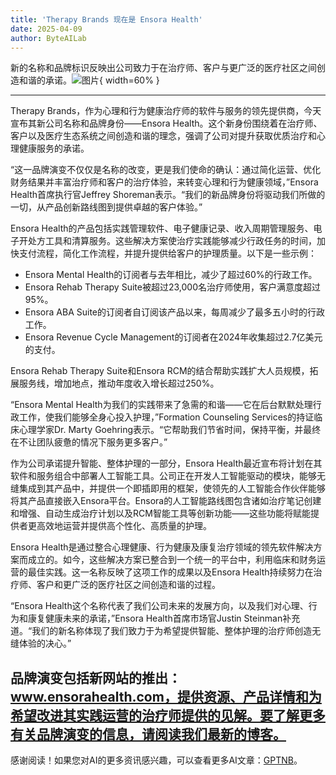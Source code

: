 ```yaml
---
title: 'Therapy Brands 现在是 Ensora Health'
date: 2025-04-09
author: ByteAILab
---
```


新的名称和品牌标识反映出公司致力于在治疗师、客户与更广泛的医疗社区之间创造和谐的承诺。![图片](https://ai-techpark.com/wp-content/uploads/Therapy.jpg){ width=60% }

---
Therapy Brands，作为心理和行为健康治疗师的软件与服务的领先提供商，今天宣布其新公司名称和品牌身份——Ensora Health。这个新身份围绕着在治疗师、客户以及医疗生态系统之间创造和谐的理念，强调了公司对提升获取优质治疗和心理健康服务的承诺。

“这一品牌演变不仅仅是名称的改变，更是我们使命的确认：通过简化运营、优化财务结果并丰富治疗师和客户的治疗体验，来转变心理和行为健康领域，”Ensora Health首席执行官Jeffrey Shoreman表示。“我们的新品牌身份将驱动我们所做的一切，从产品创新路线图到提供卓越的客户体验。”

Ensora Health的产品包括实践管理软件、电子健康记录、收入周期管理服务、电子开处方工具和清算服务。这些解决方案使治疗实践能够减少行政任务的时间，加快支付流程，简化工作流程，并提升提供给客户的护理质量。以下是一些示例：

- Ensora Mental Health的订阅者与去年相比，减少了超过60%的行政工作。
- Ensora Rehab Therapy Suite被超过23,000名治疗师使用，客户满意度超过95%。
- Ensora ABA Suite的订阅者自订阅该产品以来，每周减少了最多五小时的行政工作。
- Ensora Revenue Cycle Management的订阅者在2024年收集超过2.7亿美元的支付。

Ensora Rehab Therapy Suite和Ensora RCM的结合帮助实践扩大人员规模，拓展服务线，增加地点，推动年度收入增长超过250%。

“Ensora Mental Health为我们的实践带来了急需的和谐——它在后台默默处理行政工作，使我们能够全身心投入护理，”Formation Counseling Services的持证临床心理学家Dr. Marty Goehring表示。“它帮助我们节省时间，保持平衡，并最终在不让团队疲惫的情况下服务更多客户。”

作为公司承诺提升智能、整体护理的一部分，Ensora Health最近宣布将计划在其软件和服务组合中部署人工智能工具。公司正在开发人工智能驱动的模块，能够无缝集成到其产品中，并提供一个即插即用的框架，使领先的人工智能合作伙伴能够将其产品直接嵌入Ensora平台。Ensora的人工智能路线图包含诸如治疗笔记创建和增强、自动生成治疗计划以及RCM智能工具等创新功能——这些功能将赋能提供者更高效地运营并提供高个性化、高质量的护理。

Ensora Health是通过整合心理健康、行为健康及康复治疗领域的领先软件解决方案而成立的。如今，这些解决方案已整合到一个统一的平台中，利用临床和财务运营的最佳实践。这一名称反映了这项工作的成果以及Ensora Health持续努力在治疗师、客户和更广泛的医疗社区之间创造和谐的过程。

“Ensora Health这个名称代表了我们公司未来的发展方向，以及我们对心理、行为和康复健康未来的承诺，”Ensora Health首席市场官Justin Steinman补充道。“我们的新名称体现了我们致力于为希望提供智能、整体护理的治疗师创造无缝体验的决心。”

品牌演变包括新网站的推出：www.ensorahealth.com，提供资源、产品详情和为希望改进其实践运营的治疗师提供的见解。要了解更多有关品牌演变的信息，请阅读我们最新的博客。
---
感谢阅读！如果您对AI的更多资讯感兴趣，可以查看更多AI文章：[GPTNB](https://gptnb.com)。